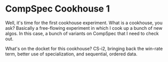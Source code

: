 # CompSpec Cookhouse 1

Well, it's time for the first cookhouse experiment.  What is a cookhouse, you ask? Basically
a free-flowing experiment in which I cook up a bunch of new algos.  In this case, a 
bunch of variants on CompSpec that I need to check out.  

What's on the docket for this cookhouse?  CS-i2, bringing back the win-rate term, better
use of specialization, and sequential, ordered data.